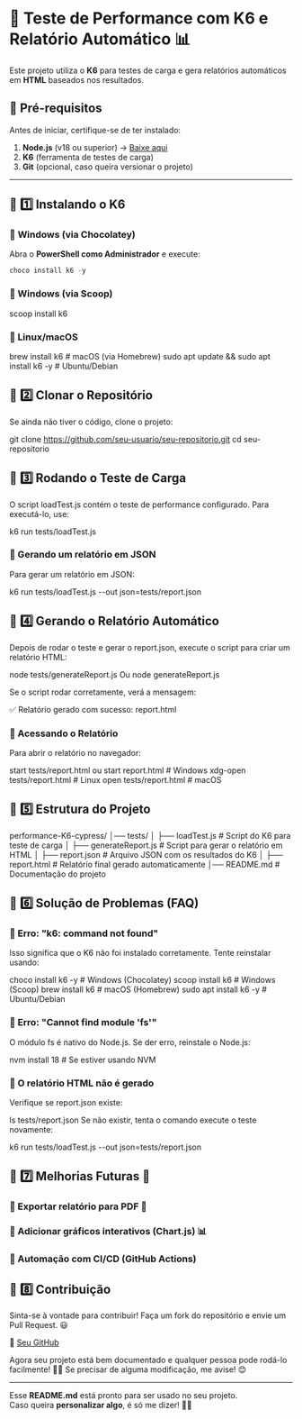 # 🚀 Teste de Performance com K6 e Relatório Automático 📊  

Este projeto utiliza o **K6** para testes de carga e gera relatórios automáticos em **HTML** baseados nos resultados.  

## 📌 **Pré-requisitos**  

Antes de iniciar, certifique-se de ter instalado:  

1. **Node.js** (v18 ou superior) → [Baixe aqui](https://nodejs.org/)  
2. **K6** (ferramenta de testes de carga)  
3. **Git** (opcional, caso queira versionar o projeto)  

---

## 📌 **1️⃣ Instalando o K6**  

### 🔹 **Windows** (via Chocolatey)  
Abra o **PowerShell como Administrador** e execute:  
```powershell
choco install k6 -y
```

### 🔹 Windows (via Scoop)
scoop install k6

### 🔹 Linux/macOS

brew install k6  # macOS (via Homebrew)
sudo apt update && sudo apt install k6 -y  # Ubuntu/Debian

## 📌 2️⃣ Clonar o Repositório
Se ainda não tiver o código, clone o projeto:

git clone https://github.com/seu-usuario/seu-repositorio.git
cd seu-repositorio

## 📌 3️⃣ Rodando o Teste de Carga
O script loadTest.js contém o teste de performance configurado. Para executá-lo, use:

k6 run tests/loadTest.js

### 🔹 Gerando um relatório em JSON
Para gerar um relatório em JSON:

k6 run tests/loadTest.js --out json=tests/report.json

## 📌 4️⃣ Gerando o Relatório Automático
Depois de rodar o teste e gerar o report.json, execute o script para criar um relatório HTML:

node tests/generateReport.js Ou node generateReport.js

Se o script rodar corretamente, verá a mensagem:

✅ Relatório gerado com sucesso: report.html

### 🔹 Acessando o Relatório
Para abrir o relatório no navegador:

start tests/report.html ou start report.html # Windows
xdg-open tests/report.html  # Linux
open tests/report.html  # macOS

## 📌 5️⃣ Estrutura do Projeto

performance-K6-cypress/
│── tests/
│   ├── loadTest.js       # Script do K6 para teste de carga
│   ├── generateReport.js # Script para gerar o relatório em HTML
│   ├── report.json       # Arquivo JSON com os resultados do K6
│   ├── report.html       # Relatório final gerado automaticamente
│── README.md             # Documentação do projeto


## 📌 6️⃣ Solução de Problemas (FAQ)
### 🔹 Erro: "k6: command not found"
Isso significa que o K6 não foi instalado corretamente. Tente reinstalar usando:

choco install k6 -y  # Windows (Chocolatey)
scoop install k6  # Windows (Scoop)
brew install k6  # macOS (Homebrew)
sudo apt install k6 -y  # Ubuntu/Debian

### 🔹 Erro: "Cannot find module 'fs'"
O módulo fs é nativo do Node.js. Se der erro, reinstale o Node.js:

nvm install 18  # Se estiver usando NVM
### 🔹 O relatório HTML não é gerado
Verifique se report.json existe:

ls tests/report.json
Se não existir, tenta o comando execute o teste novamente:

k6 run tests/loadTest.js --out json=tests/report.json

## 📌 7️⃣ Melhorias Futuras 🚀

### 🔹 Exportar relatório para PDF 📄
### 🔹 Adicionar gráficos interativos (Chart.js) 📊
### 🔹 Automação com CI/CD (GitHub Actions)

## 📌 8️⃣ Contribuição
Sinta-se à vontade para contribuir! Faça um fork do repositório e envie um Pull Request. 😃

🔗 [Seu GitHub](https://github.com/leonardomina?tab=repositories)

Agora seu projeto está bem documentado e qualquer pessoa pode rodá-lo facilmente! 🚀🔥
Se precisar de alguma modificação, me avise! 😊

---

Esse **README.md** está pronto para ser usado no seu projeto.  
Caso queira **personalizar algo**, é só me dizer! 🚀🔥
